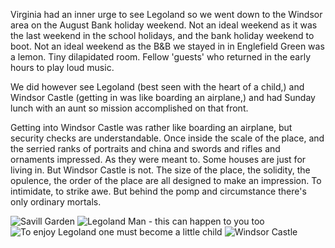 Virginia had an inner urge to see Legoland so we went down to the Windsor area on the August Bank holiday weekend. Not an ideal weekend as it was the last weekend in the school holidays, and the bank holiday weekend to boot. Not an ideal weekend as the B&B we stayed in in Englefield Green was a lemon. Tiny dilapidated room. Fellow 'guests' who returned in the early hours to play loud music.

We did however see Legoland (best seen with the heart of a child,) and Windsor Castle (getting in was like boarding an airplane,) and had Sunday lunch with an aunt so mission accomplished on that front.

Getting into Windsor Castle was rather like boarding an airplane, but security checks are understandable. Once inside the scale of the place, and the serried ranks of portraits and china and swords and rifles and ornaments impressed. As they were meant to. Some houses are just for living in. But Windsor Castle is not. The size of the place, the solidity, the opulence, the order of the place are all designed to make an impression. To intimidate, to strike awe. But behind the pomp and circumstance there's only ordinary mortals.

![Savill Garden](savill_garden.jpg)
![Legoland Man - this can happen to you too](legoland_man.jpg)
![To enjoy Legoland one must become a little child](legoland.jpg)
![Windsor Castle](windsor_castle.jpg)
